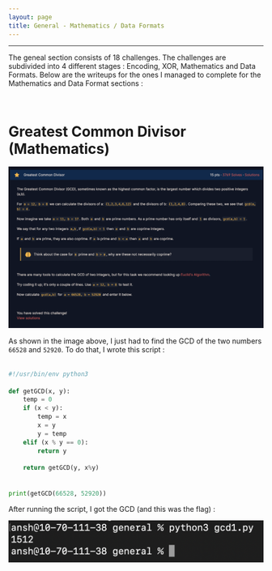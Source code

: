 ```yaml
---
layout: page
title: General - Mathematics / Data Formats
---
```

<hr/>

The geneal section consists of 18 challenges. The challenges are subdivided into 4 different stages : Encoding, XOR, Mathematics and Data Formats. Below are the writeups for the ones I managed to complete for the Mathematics and Data Format sections :

<br/>

# Greatest Common Divisor (Mathematics)

![CryptoHack Image](/assets/img/exploitImages/cryptoHack/img27.png)

As shown in the image above, I just had to find the GCD of the two numbers `66528` and `52920`. To do that, I wrote this script :

```python

#!/usr/bin/env python3

def getGCD(x, y):
    temp = 0	
    if (x < y):
        temp = x
        x = y
        y = temp
    elif (x % y == 0):
        return y
            
    return getGCD(y, x%y)


print(getGCD(66528, 52920))

```

After running the script, I got the GCD (and this was the flag) :

![CryptoHack Image](/assets/img/exploitImages/cryptoHack/img28.png)
